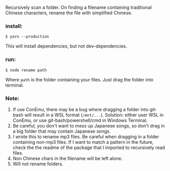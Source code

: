 Recursively scan a folder. On finding a filename containing traditional Chinese characters, rename the file with simplified Chinese.

### install:

```
$ yarn --production
```

This will install dependencies, but not dev-dependencies.

### run:

```
$ node rename path
```

Where `path` is the folder containing your files. Just drag the folder into terminal.

### Note:

1. If use ConEmu, there may be a bug where dragging a folder into git-bash will result in a WSL format (`/mnt/...`). Solution: either user WSL in ConEmu, or use git-bash/powershell/cmd in Windows Terminal.
1. Be careful, you don't want to mess up Japanese songs, so don't drag in a big folder that may contain Japanese songs.
1. I wrote this to rename mp3 files. Be careful when dragging in a folder containing non-mp3 files. If I want to match a pattern in the future, check the the readme of the package that I imported to recursively read files.
1. Non Chinese chars in the filename will be left alone.
1. Will not rename folders.
